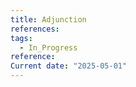 ```yaml
---
title: Adjunction
references: 
tags:
  - In_Progress
reference: 
Current date: "2025-05-01"
---
```

